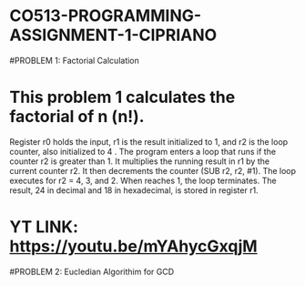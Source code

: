# CO513-PROGRAMMING-ASSIGNMENT-1-CIPRIANO

#PROBLEM 1: Factorial Calculation

 # This problem 1 calculates the factorial of n (n!).
Register r0 holds the input, r1 is the result initialized to 1, and r2 is the loop counter, also initialized to 4 .
The program enters a loop that runs if the counter r2 is greater than 1.
It multiplies the running result in r1 by the current counter r2.
It then decrements the counter (SUB r2, r2, #1).
The loop executes for r2 = 4, 3, and 2. When reaches 1, the loop terminates. The result, 24 in decimal and 18 in hexadecimal, is stored in register r1.

 # YT LINK: https://youtu.be/mYAhycGxqjM

#PROBLEM 2: Eucledian Algorithim for GCD
